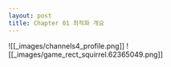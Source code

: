 ```yaml
---
layout: post
title: Chapter 01 최적화 개요
---
```

![[_images/channels4_profile.png]]
![[_images/game_rect_squirrel.62365049.png]]
